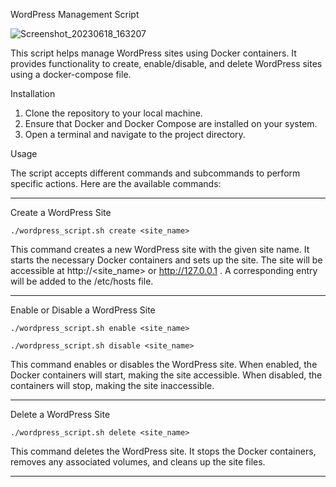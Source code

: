 WordPress Management Script 

![Screenshot_20230618_163207](https://github.com/Gurucharan716/my_wordpress/assets/120701020/29b168af-9f07-4d02-8979-b2b22ffc68f8)

This script helps manage WordPress sites using Docker containers. It provides functionality to create, enable/disable, and delete WordPress sites using a docker-compose file.

Installation
1. Clone the repository to your local machine.
2. Ensure that Docker and Docker Compose are installed on your system.
3. Open a terminal and navigate to the project directory.

Usage

The script accepts different commands and subcommands to perform specific actions. Here are the available commands:

----------------------------------------------------------------------------------------------------------------------
Create a WordPress Site

``` ./wordpress_script.sh create <site_name> ```

This command creates a new WordPress site with the given site name. It starts the necessary Docker containers and sets up the site. The site will be accessible at http://<site_name> or http://127.0.0.1 . A corresponding entry will be added to the /etc/hosts file.

----------------------------------------------------------------------------------------------------------------------
Enable or Disable a WordPress Site

``` ./wordpress_script.sh enable <site_name> ```

``` ./wordpress_script.sh disable <site_name> ```

This command enables or disables the WordPress site. When enabled, the Docker containers will start, making the site accessible. When disabled, the containers will stop, making the site inaccessible.

----------------------------------------------------------------------------------------------------------------------
Delete a WordPress Site

``` ./wordpress_script.sh delete <site_name> ```

This command deletes the WordPress site. It stops the Docker containers, removes any associated volumes, and cleans up the site files.

----------------------------------------------------------------------------------------------------------------------
